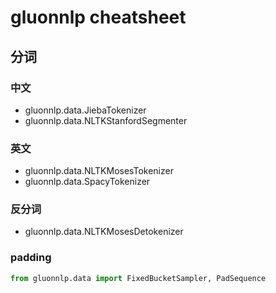 # gluonnlp cheatsheet

## 分词
### 中文
* gluonnlp.data.JiebaTokenizer
* gluonnlp.data.NLTKStanfordSegmenter
### 英文
* gluonnlp.data.NLTKMosesTokenizer
* gluonnlp.data.SpacyTokenizer

### 反分词
* gluonnlp.data.NLTKMosesDetokenizer

### padding
```python
from gluonnlp.data import FixedBucketSampler, PadSequence
```